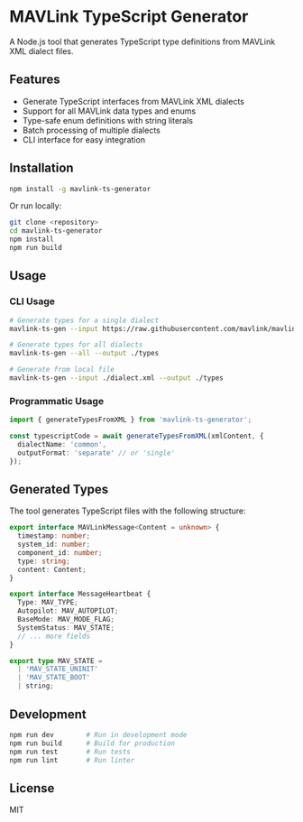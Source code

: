 # MAVLink TypeScript Generator

A Node.js tool that generates TypeScript type definitions from MAVLink XML dialect files.

## Features

- Generate TypeScript interfaces from MAVLink XML dialects
- Support for all MAVLink data types and enums
- Type-safe enum definitions with string literals
- Batch processing of multiple dialects
- CLI interface for easy integration

## Installation

```bash
npm install -g mavlink-ts-generator
```

Or run locally:

```bash
git clone <repository>
cd mavlink-ts-generator
npm install
npm run build
```

## Usage

### CLI Usage

```bash
# Generate types for a single dialect
mavlink-ts-gen --input https://raw.githubusercontent.com/mavlink/mavlink/master/message_definitions/v1.0/common.xml --output ./types

# Generate types for all dialects
mavlink-ts-gen --all --output ./types

# Generate from local file
mavlink-ts-gen --input ./dialect.xml --output ./types
```

### Programmatic Usage

```typescript
import { generateTypesFromXML } from 'mavlink-ts-generator';

const typescriptCode = await generateTypesFromXML(xmlContent, {
  dialectName: 'common',
  outputFormat: 'separate' // or 'single'
});
```

## Generated Types

The tool generates TypeScript files with the following structure:

```typescript
export interface MAVLinkMessage<Content = unknown> {
  timestamp: number;
  system_id: number;
  component_id: number;
  type: string;
  content: Content;
}

export interface MessageHeartbeat {
  Type: MAV_TYPE;
  Autopilot: MAV_AUTOPILOT;
  BaseMode: MAV_MODE_FLAG;
  SystemStatus: MAV_STATE;
  // ... more fields
}

export type MAV_STATE =
  | 'MAV_STATE_UNINIT'
  | 'MAV_STATE_BOOT'
  | string;
```

## Development

```bash
npm run dev        # Run in development mode
npm run build      # Build for production
npm run test       # Run tests
npm run lint       # Run linter
```

## License

MIT